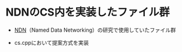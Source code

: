 # NDNのCS内を実装したファイル群

* [NDN](https://www.caida.org/publications/papers/2014/named_data_networking/named_data_networking.pdf)（Named Data Networking）の研究で使用していたファイル群

* cs.cppにおいて提案方式を実装


